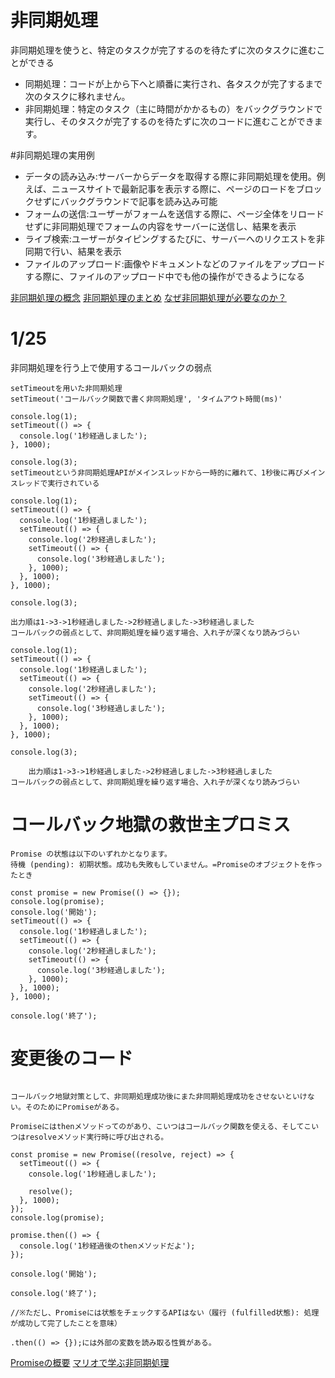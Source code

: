 # 非同期処理
非同期処理を使うと、特定のタスクが完了するのを待たずに次のタスクに進むことができる
- 同期処理：コードが上から下へと順番に実行され、各タスクが完了するまで次のタスクに移れません。
- 非同期処理：特定のタスク（主に時間がかかるもの）をバックグラウンドで実行し、そのタスクが完了するのを待たずに次のコードに進むことができます。

#非同期処理の実用例
- データの読み込み:サーバーからデータを取得する際に非同期処理を使用。例えば、ニュースサイトで最新記事を表示する際に、ページのロードをブロックせずにバックグラウンドで記事を読み込み可能
- フォームの送信:ユーザーがフォームを送信する際に、ページ全体をリロードせずに非同期処理でフォームの内容をサーバーに送信し、結果を表示
- ライブ検索:ユーザーがタイピングするたびに、サーバーへのリクエストを非同期で行い、結果を表示
- ファイルのアップロード:画像やドキュメントなどのファイルをアップロードする際に、ファイルのアップロード中でも他の操作ができるようになる

[非同期処理の概念](https://www.r-staffing.co.jp/engineer/entry/20221216_1)
[非同期処理のまとめ](https://zenn.dev/tentel/articles/8146043d1101b5ea873d)
[なぜ非同期処理が必要なのか？](https://qiita.com/ryosuketter/items/dd467f827c1b93a74d76)

# 1/25
非同期処理を行う上で使用するコールバックの弱点
```
setTimeoutを用いた非同期処理
setTimeout('コールバック関数で書く非同期処理', 'タイムアウト時間(ms)'

console.log(1);
setTimeout(() => {
  console.log('1秒経過しました');
}, 1000);

console.log(3);
setTimeoutという非同期処理APIがメインスレッドから一時的に離れて、1秒後に再びメインスレッドで実行されている
```
```
console.log(1);
setTimeout(() => {
  console.log('1秒経過しました');
  setTimeout(() => {
    console.log('2秒経過しました');
    setTimeout(() => {
      console.log('3秒経過しました');
    }, 1000);
  }, 1000);
}, 1000);

console.log(3);

出力順は1->3->1秒経過しました->2秒経過しました->3秒経過しました
コールバックの弱点として、非同期処理を繰り返す場合、入れ子が深くなり読みづらい
```
```
console.log(1);
setTimeout(() => {
  console.log('1秒経過しました');
  setTimeout(() => {
    console.log('2秒経過しました');
    setTimeout(() => {
      console.log('3秒経過しました');
    }, 1000);
  }, 1000);
}, 1000);

console.log(3);

	出力順は1->3->1秒経過しました->2秒経過しました->3秒経過しました
コールバックの弱点として、非同期処理を繰り返す場合、入れ子が深くなり読みづらい
```

# コールバック地獄の救世主プロミス
```
Promise の状態は以下のいずれかとなります。
待機 (pending): 初期状態。成功も失敗もしていません。=Promiseのオブジェクトを作ったとき

const promise = new Promise(() => {});
console.log(promise);
console.log('開始');
setTimeout(() => {
  console.log('1秒経過しました');
  setTimeout(() => {
    console.log('2秒経過しました');
    setTimeout(() => {
      console.log('3秒経過しました');
    }, 1000);
  }, 1000);
}, 1000);

console.log('終了');
```
# 変更後のコード
```

コールバック地獄対策として、非同期処理成功後にまた非同期処理成功をさせないといけない。そのためにPromiseがある。

Promiseにはthenメソッドってのがあり、こいつはコールバック関数を使える、そしてこいつはresolveメソッド実行時に呼び出される。

const promise = new Promise((resolve, reject) => {
  setTimeout(() => {
    console.log('1秒経過しました');

    resolve();
  }, 1000);
});
console.log(promise);

promise.then(() => {
  console.log('1秒経過後のthenメソッドだよ');
});

console.log('開始');

console.log('終了');

//※ただし、Promiseには状態をチェックするAPIはない（履行 (fulfilled状態): 処理が成功して完了したことを意味）

.then(() => {});には外部の変数を読み取る性質がある。
```
[Promiseの概要](https://www.r-staffing.co.jp/engineer/entry/20230303_1)
[マリオで学ぶ非同期処理](https://zenn.dev/nameless_sn/articles/javascript_async_tutorial)
